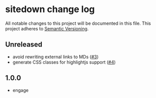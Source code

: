 # sitedown change log

All notable changes to this project will be documented in this file.
This project adheres to [Semantic Versioning](http://semver.org/).

## Unreleased
* avoid rewriting external links to MDs ([#3](https://github.com/ngoldman/sitedown/pull/3))
* generate CSS classes for highlightjs support ([#4](https://github.com/ngoldman/sitedown/pull/4))

## 1.0.0
* engage
